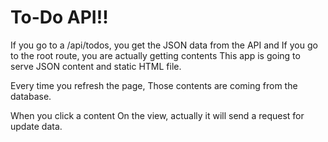 # To-Do API!!

If you go to a /api/todos, you get the JSON data from the API
and If you go to the root route, you are actually getting contents
This app is going to serve JSON content and static HTML file.

Every time you refresh the page, Those contents are coming from the database.


When you click a content On the view, actually it will send a request for update data.
